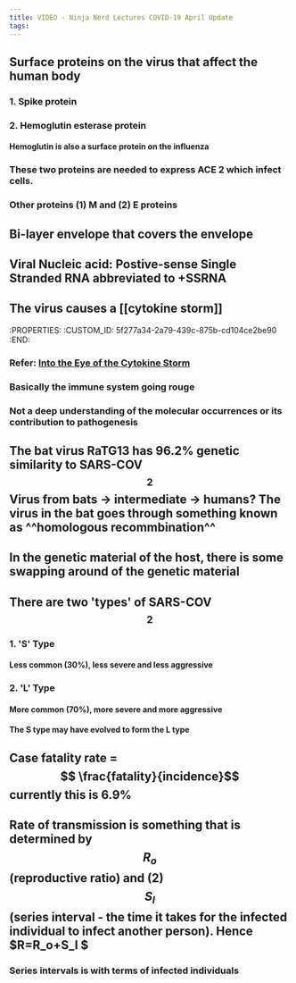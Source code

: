 ```yaml
---
title: VIDEO - Ninja Nerd Lectures COVID-19 April Update
tags:
---
```


## **Surface** proteins on the virus that affect the human body
### 1. Spike protein
### 2. Hemoglutin esterase protein
#### Hemoglutin is also a surface protein on the influenza
### These two proteins are needed to express ACE 2 which infect cells.
### Other proteins (1) M and (2) E proteins
## Bi-layer envelope that covers the envelope
## Viral Nucleic acid: **Postive-sense Single Stranded RNA** abbreviated to +SSRNA
## The virus causes a [[cytokine storm]]
   :PROPERTIES:
   :CUSTOM_ID: 5f277a34-2a79-439c-875b-cd104ce2be90
   :END:
### Refer: [Into the Eye of the Cytokine Storm](https://www.ncbi.nlm.nih.gov/pmc/articles/PMC3294426/)
### Basically the immune system going rouge
### Not a deep understanding of the molecular occurrences or its contribution to pathogenesis
## The bat virus RaTG13 has 96.2% genetic similarity to SARS-COV $$_2$$Virus from bats -> intermediate -> humans? The virus in the bat goes through something known as ^^homologous recommbination^^
## In the genetic material of the host, there is some swapping around of the genetic material
## There are two 'types' of SARS-COV $$_2$$
### 1. 'S' Type
#### Less common (30%), less severe and less aggressive
### 2. 'L' Type
#### More common (70%), more severe and more aggressive
#### The S type may have evolved to form the L type
## Case fatality rate = $$ \frac{fatality}{incidence}$$ currently this is 6.9%
## Rate of transmission is something that is determined by $$R_o$$ (reproductive ratio) and (2) $$S_I$$ (series interval - the time it takes for the infected individual to infect another person). Hence $R=R_o+S_I  $
### Series intervals is with terms of infected individuals
